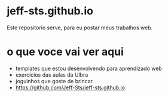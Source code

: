 # jeff-sts.github.io
Este repositorio serve, para eu postar meus trabalhos web.

# o que voce vai ver aqui 
- templates que estou desenvolvendo para aprendizado web
- exercícios das aulas da Ulbra
- joguinhos que goste de brincar
- https://github.com/Jeff-Sts/jeff-sts.github.io

